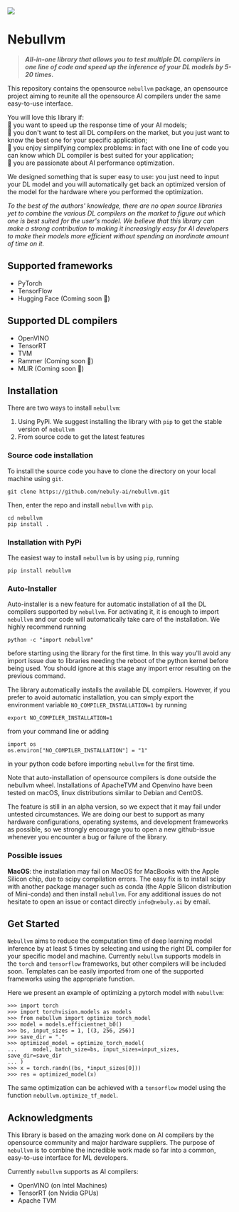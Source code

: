 
<img src="https://user-images.githubusercontent.com/83510798/155317935-523dcf79-9adb-4131-9511-8e269a1f97dd.png">

# Nebullvm

> _**All-in-one library that allows you to test multiple DL compilers in one line of code and speed up the inference of your DL models by 5-20 times.**_


This repository contains the opensource `nebullvm` package, an opensource project
aiming to reunite all the opensource AI compilers under the same easy-to-use interface.

You will love this library if:<br />
🚀 you want to speed up the response time of your AI models;\
👟 you don't want to test all DL compilers on the market, 
but you just want to know the best one for your specific application;\
🥇 you enjoy simplifying complex problems: in fact with one 
line of code you can know which DL compiler is best suited for your 
application;\
💙 you are passionate about AI performance optimization.

We designed something that is super easy to use: you just need to 
input your DL model and you will automatically get back an 
optimized version of the model for the hardware where you performed 
the optimization.

_To the best of the authors' knowledge, there are no open source 
libraries yet to combine the various DL compilers on the market to 
figure out which one is best suited for the user's model. 
We believe that this library can make a strong contribution to making it 
increasingly easy for AI developers to make their models more efficient 
without spending an inordinate amount of time on it._

## Supported frameworks
- PyTorch
- TensorFlow
- Hugging Face (Coming soon 🤗)

## Supported DL compilers
- OpenVINO
- TensorRT
- TVM
- Rammer (Coming soon 📨)
- MLIR (Coming soon 🚀)

## Installation
There are two ways to install `nebullvm`: 
1. Using PyPi. We suggest installing the library with `pip` to get the 
stable version of `nebullvm`
2. From source code to get the latest features


### Source code installation
To install the source code you have to clone the directory on your local 
machine using `git`.
```
git clone https://github.com/nebuly-ai/nebullvm.git
```
Then, enter the repo and install `nebullvm` with `pip`.
```
cd nebullvm
pip install .
```
### Installation with PyPi
The easiest way to install `nebullvm` is by using `pip`, running
```
pip install nebullvm
```

### Auto-Installer
Auto-installer is a new feature for automatic installation of all the DL compilers
supported by `nebullvm`. For activating it, it is enough to import `nebullvm` and 
our code will automatically take care of the installation. We highly recommend
running
```
python -c "import nebullvm"
```
before starting using the library for the first time. In this way you'll avoid any import issue
due to libraries needing the reboot of the python kernel before being used. 
You should ignore at this stage any import error 
resulting on the previous command.

The library automatically installs the available DL compilers. However, 
if you prefer to avoid automatic installation, you can simply export the 
environment variable `NO_COMPILER_INSTALLATION=1` by running
```
export NO_COMPILER_INSTALLATION=1
```
from your command line or adding
```
import os
os.environ["NO_COMPILER_INSTALLATION"] = "1"
```
in your python code before importing `nebullvm` for the first time.

Note that auto-installation of opensource compilers is done outside 
the nebullvm wheel. Installations of ApacheTVM and Openvino have been 
tested on macOS, linux distributions similar to Debian and CentOS. 

The feature is still in an alpha version, so we expect that it may fail 
under untested circumstances. We are doing our best to support as many 
hardware configurations, operating systems, and development frameworks 
as possible, so we strongly encourage you to open a new github-issue 
whenever you encounter a bug or failure of the library.

### Possible issues
**MacOS**: the installation may fail on MacOS for MacBooks with the Apple Silicon chip,
due to scipy compilation errors. The easy fix is to install scipy with another package 
manager such as conda (the Apple Silicon distribution of Mini-conda) 
and then install `nebullvm`.
For any additional issues do not hesitate to open an issue or contact directly 
`info@nebuly.ai` by email.

## Get Started
`Nebullvm` aims to reduce the computation time of deep learning model 
inference by at least 5 times by selecting and using the right DL compiler 
for your specific model and machine.
Currently `nebullvm` supports models in the `torch` and `tensorflow` frameworks, 
but other compilers will be included soon. 
Templates can be easily imported from one of the supported frameworks using the 
appropriate function.

Here we present an example of optimizing a pytorch model with `nebullvm`:
```
>>> import torch
>>> import torchvision.models as models
>>> from nebullvm import optimize_torch_model
>>> model = models.efficientnet_b0()
>>> bs, input_sizes = 1, [(3, 256, 256)]
>>> save_dir = "."
>>> optimized_model = optimize_torch_model(
...     model, batch_size=bs, input_sizes=input_sizes, save_dir=save_dir
... )
>>> x = torch.randn((bs, *input_sizes[0]))
>>> res = optimized_model(x)
```
The same optimization can be achieved with a `tensorflow` model using the function 
`nebullvm.optimize_tf_model`.


## Acknowledgments

This library is based on the amazing work done on AI compilers by 
the opensource community and major hardware suppliers. 
The purpose of `nebullvm` is to combine the incredible work made so far 
into a common, easy-to-use interface for ML developers.

Currently `nebullvm` supports as AI compilers:
* OpenVINO (on Intel Machines)
* TensorRT (on Nvidia GPUs)
* Apache TVM
